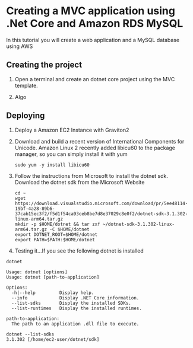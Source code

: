 # Creating a MVC application using .Net Core and Amazon RDS MySQL

In this tutorial you will create a web application and a MySQL database using AWS

## Creating the project

1. Open a terminal and create an dotnet core project using the MVC template.

2. Algo

## Deploying

1. Deploy a Amazon EC2 Instance with Graviton2

2. Download and build a recent version of International Components for Unicode. Amazon Linux 2 recently added libicu60 to the package manager, so you can simply install it with yum

    ```ssh
    sudo yum -y install libicu60
    ```

3. Follow the instructions from Microsoft to install the dotnet sdk. Download the dotnet sdk from the Microsoft Website

    ```ssh
    cd ~
    wget https://download.visualstudio.microsoft.com/download/pr/5ee48114-19bf-4a28-89b6-37cab15ec3f2/f5d1f54ca93ceb8be7d8e37029c8e0f2/dotnet-sdk-3.1.302-linux-arm64.tar.gz
    mkdir -p $HOME/dotnet && tar zxf ~/dotnet-sdk-3.1.302-linux-arm64.tar.gz -C $HOME/dotnet
    export DOTNET_ROOT=$HOME/dotnet
    export PATH=$PATH:$HOME/dotnet
    ```

4. Testing it...If you see the following dotnet is installed

```ssh
dotnet

Usage: dotnet [options]
Usage: dotnet [path-to-application]

Options:
  -h|--help         Display help.
  --info            Display .NET Core information.
  --list-sdks       Display the installed SDKs.
  --list-runtimes   Display the installed runtimes.

path-to-application:
  The path to an application .dll file to execute.

dotnet --list-sdks
3.1.302 [/home/ec2-user/dotnet/sdk]
```
